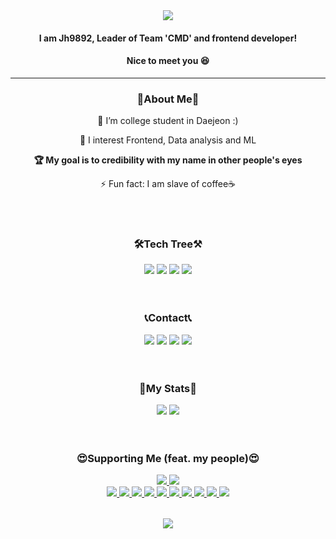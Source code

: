 <div align="center">
  <img src="https://capsule-render.vercel.app/api?type=waving&color=c3a2e0&height=250&section=header&text=I'm%20JH9892&fontColor=ffffff&fontSize=90"/>
  <h4>I am <b>Jh9892</b>, Leader of <b>Team 'CMD'</b> and frontend developer!</h4>
  <h4>Nice to meet you 😆</h4>
</div>  

___ 

<h3 align="center">💬About Me💬</h3>
<div align="center">
  <p>🔭 I’m college student in Daejeon :)</p>
  <p>🌱 I interest Frontend, Data analysis and ML</p>
  <p><b>🏆 My goal is to credibility with my name in other people's eyes</b></p>
  <p>⚡ Fun fact: I am slave of coffee☕</p>
  <br><br>
</div>

<h3 align="center">🛠Tech Tree⚒</h3>
<div align="center">
  <img src="https://img.shields.io/badge/Html5-ffb9a6?style=flat-square&logo=HTML5"/>
  <img src="(https://img.shields.io/badge/Css3-8ccfff?style=flat-square&logo=CSS3"/>
  <img src="https://img.shields.io/badge/JavaScript-b3a117?style=flat-square&logo=JavaScript"/>
  <img src="https://img.shields.io/badge/Python-b8daff?style=flat-square&logo=Python"/>
  <br><br><br>
</div>

<h3 align="center">📞Contact📞</h3>
<div align="center">
  <img src="https://img.shields.io/badge/Velog-11B48A?style=flat-square&logo=Vimeo&logoColor=white&link=https://velog.io/@xaihun98">
  <img src="https://img.shields.io/badge/Github-000000?style=flat-square&logo=github&logoColor=white&link=https://github.com/JH9892">
  <img src="https://img.shields.io/badge/Instagram-ff69b4?style=flat-square&logo=instagram&logoColor=white&link=https://instagram.com/_xaihoon/">
  <img src="https://img.shields.io/badge/Facebook-blue?style=flat-square&logo=facebook&logoColor=white&link=https://www.facebook.com/j9892/">
  <br><br><br>
</div>

<h3 align="center">🎫My Stats🎫</h3>
<div align="center">
  <img src="https://github-readme-stats.vercel.app/api/top-langs/?username=jh9892&hide_border=true&layout=compact"/>
  <img src="http://mazassumnida.wtf/api/v2/generate_badge?boj=jhchoi09"/>
  <br><br><br>
</div>

<h3 align="center">😍Supporting Me (feat. my people)😍</h3>  
<div align="center">
<table>
  <tr>
    <a href="https://github.com/hm5938" align="center">
      <img src=https://img.shields.io/badge/Android-Hyemm-B39DDB?style=flat-square&logo=Android&labelColor=004D40 />
    </ a> 
    <a href="https://github.com/upswp" align="center">
      <img src=https://img.shields.io/badge/Backend-Upswp-283593?style=flat-square&logo=Spring&labelColor=F9FBE7 />
    </ a>  
  </tr>
  <tr>
    <br>
      <img src="https://img.shields.io/badge/Team.CMD-PerfumedHandEssence-FFAB00?style=flat-square&labelColor=000000&link=https://github.com/PerfumedHandEssence"/>
    <a href="https://github.com/RottenTofu" align="center">
      <img src=https://img.shields.io/badge/Team.CMD-RottenTofu-9E9E9E?style=flat-square&labelColor=000000 />
    </a>
    <a href="https://github.com/cood5199" align="center">
      <img src=https://img.shields.io/badge/Team.CMD-cood5199-E1F5FE?style=flat-square&labelColor=000000 />
    </a>
    <a href="https://github.com/sangyeop910" align="center">
      <img src=https://img.shields.io/badge/Team.CMD-sangyeop910-C8E6C9?style=flat-square&labelColor=000000 />
    </a>
    <a href="https://github.com/skm0619" align="center">
      <img src=https://img.shields.io/badge/Team.CMD-skm0619-AB47BC?style=flat-square&labelColor=000000 />
    </a>
    <a href="https://github.com/HS98094" align="center">
      <img src=https://img.shields.io/badge/Team.CMD-HS98094-5C6BC0?style=flat-square&labelColor=000000 />
    </a>
    <a href="https://github.com/sinbak" align="center">
      <img src=https://img.shields.io/badge/Team.CMD-sinbak-757575?style=flat-square&labelColor=000000 />
    </a>
    <a href="https://github.com/
Dejong1706" align="center">
      <img src=https://img.shields.io/badge/Team.CMD-Dejong-1A237E?style=flat-square&labelColor=000000 />
    </a>
    <a href="https://github.com/Syh1999" align="center">
      <img src=https://img.shields.io/badge/Team.CMD-Syh1999-80CBC4?style=flat-square&labelColor=000000 />
    </a>
    <a href="https://github.com/dbswp" align="center">
      <img src=https://img.shields.io/badge/Team.CMD-dbswp-FFF176?style=flat-square&labelColor=000000 />
    </a>
  </tr>
  <tr>
  
  </tr>
</table>
</div>

<div align="center"><img src="https://capsule-render.vercel.app/api?type=waving&color=c3a2e0&height=250&section=footer"/></div>
